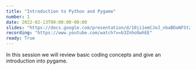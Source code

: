 ```yaml
---
title: "Introduction to Python and Pygame"
number: 1
date: 2022-02-13T00:00:00-00:00
slides: "https://docs.google.com/presentation/d/10ji1emCJoJ_nbaBDaNFStZFiXkbygCu6GlYRGzhoGuE/edit?usp=sharing"
recording: "https://www.youtube.com/watch?v=b3ZnhoUwhEE"
ready: True
---
```


In this session we will review basic coding concepts and give an introduction into pygame.
